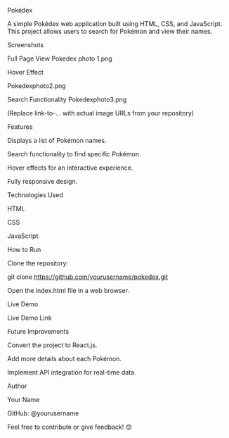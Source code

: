 Pokédex

A simple Pokédex web application built using HTML, CSS, and JavaScript. This project allows users to search for Pokémon and view their names.

Screenshots

Full Page View
Pokedex photo 1.png



Hover Effect

Pokedexphoto2.png



Search Functionality
Pokedexphoto3.png


(Replace link-to-... with actual image URLs from your repository)

Features

Displays a list of Pokémon names.

Search functionality to find specific Pokémon.

Hover effects for an interactive experience.

Fully responsive design.

Technologies Used

HTML

CSS

JavaScript

How to Run

Clone the repository:

git clone https://github.com/yourusername/pokedex.git

Open the index.html file in a web browser.

Live Demo

Live Demo Link

Future Improvements

Convert the project to React.js.

Add more details about each Pokémon.

Implement API integration for real-time data.

Author

Your Name

GitHub: @yourusername

Feel free to contribute or give feedback! 😊

